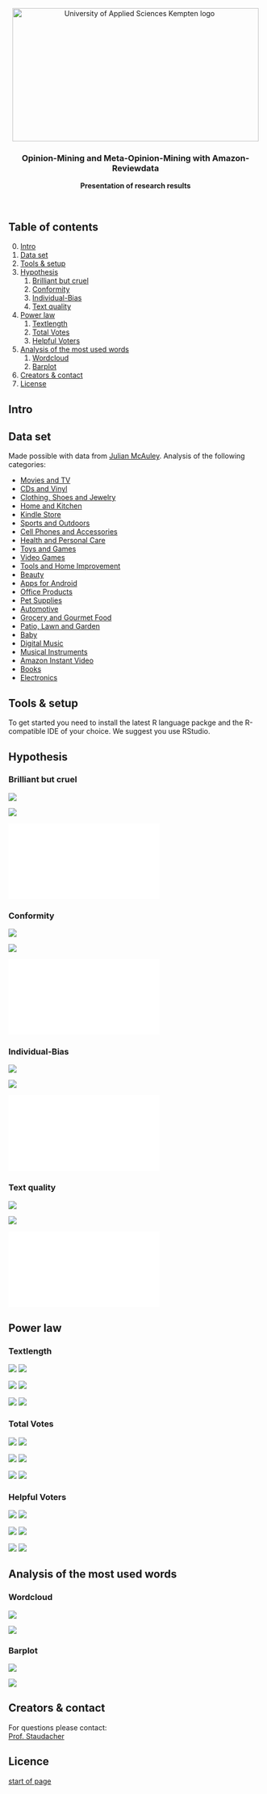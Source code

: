 <p align="center">
  <a href="https://hs-kempten.de/">
    <img src="https://www.hs-kempten.de/fileadmin/fh-kempten/HK/Logo_Studierende/logo-hs-kempten-rgb-screen.jpg" alt="University of Applied Sciences Kempten logo" width=488.5 height=264>
  </a>

  <h3 align="center">Opinion-Mining and Meta-Opinion-Mining with Amazon-Reviewdata</h3>

  <p align="center"><strong>Presentation of research results</strong></p>
<br>


##  Table of contents

0. [Intro](#intro)
1. [Data set](#data-set)
2. [Tools & setup](#tools--setup)
3. [Hypothesis](#hypothesis)
   1. [Brilliant but cruel](#brilliant-but-cruel)
   2. [Conformity](#conformity)
   3. [Individual-Bias](#individual-bias)
   4. [Text quality](#text-quality)
4. [Power law](#power-law)
   1. [Textlength](#textlength)
   2. [Total Votes](#total-votes)
   3. [Helpful Voters](#helpful-voters)
5. [Analysis of the most used words](#analysis-of-the-most-used-words)
   1. [Wordcloud](#wordcloud)    
   2. [Barplot](#barplot)
6. [Creators & contact](#creators--contact)
7. [License](#licence)


## Intro


## Data set

Made possible with data from <a href="https://cseweb.ucsd.edu/~jmcauley/">
Julian McAuley</a>. Analysis of the following categories:

*   [Movies and TV](./images/movies-tv)
*   [CDs and Vinyl](./images/cds-vinyl)
*   [Clothing, Shoes and Jewelry](./images/clothing-shoes-jewelry)
*   [Home and Kitchen](./images/home-kitchen)
*   [Kindle Store](./images/kindle_store)
*   [Sports and Outdoors](./images/sports-outdoors)
*   [Cell Phones and Accessories](./images/cell_phones-accessories)
*   [Health and Personal Care](./images/health-personal_care)
*   [Toys and Games](./images/toys-games)
*   [Video Games](./images/video_games)
*   [Tools and Home Improvement](./images/tools-home_improvement)
*   [Beauty](./images/beauty)
*   [Apps for Android](./images/apps_for_android)
*   [Office Products](./images/office_products)
*   [Pet Supplies](./images/pet_supplies)
*   [Automotive](./images/automotive)
*   [Grocery and Gourmet Food](./images/grocery-gourmet_food)
*   [Patio, Lawn and Garden](./images/patio-lawn-garden)
*   [Baby](./images/baby)
*   [Digital Music](./images/digital_music)
*   [Musical Instruments](./images/musical_instruments)
*   [Amazon Instant Video](./images/amazon_instant_video)
*   [Books](./images/books)
*   [Electronics](./images/electronics)

## Tools & setup

To get started you need to install the latest R language packge and the R-compatible IDE of your choice. We suggest you use RStudio. 


## Hypothesis

### Brilliant but cruel
![](./images/cds-vinyl/brilliantButCruelCDsVinyl.gif)

![](./images/video_games/brilliantButCruelVideoGames.gif)

![jump to the code](./src/hypothesis/readme.md#brilliant-but-cruel)


### Conformity
![](./images/movies/)

![](./images/kindle_store/conformityKindleStore.gif)

![jump to the code](./src/hypothesis/readme.md#conformity)


### Individual-Bias 
![](./images/cds-vinyl/individualBiasCDsVinyl.gif)

![](./images/beauty/individualBiasBeauty.gif)

![jump to the code](./src/hypothesis/readme.md#individual-bias)


### Text quality
![](./images/health-personal_care/scatterPlotwordcountHealthPersonalCare.gif)

![](./images/home-kitchen/scatterPlotWordCountHomeKitchen.gif)

![jump to the code](./src/hypothesis/readme.md#scatterplot)


## Power law

### Textlength

![](./images/cds-vinyl/c_compareWordcountToOccurenceCDs_Vinyl.gif)
![](./images/cds-vinyl/c_powerlawWordcountCDs_Vinyl.gif)

![](./images/electronics/c_compareWordcountToOccurence_Electronics.gif)
![](./images/electronics/c_powerlawWordcount_Electronics.gif)


![](./images/movies-tv/c_compareWordcountToOccurenceMovies_TV.gif)
![](./images/movies-tv/c_powerlawWordcountMovies_TV.gif)


### Total Votes

![](./images/cds-vinyl/b_compareVotersToOccurenceCDs_Vinyl.gif)
![](./images/cds-vinyl/b_powerlawVotersCDs_Vinyl.gif)

![](./images/electronics/b_compareVotersToOccurence_Electronics.gif)
![](./images/electronics/b_powerlawVoters_Electronics.gif)

![](./images/movies-tv/b_compareVotersToOccurenceMovies_TV.gif)
![](./images/movies-tv/b_powerlawVotersMovies_TV.gif)


### Helpful Voters

![](./images/cds-vinyl/a_comparehelpfulVotersToOccurenceCDs_Vinyl.gif)
![](./images/cds-vinyl/a_powerlawHelpfulVotersCDs_Vinyl.gif)

![](./images/electronics/a_comparehelpfulVotersToOccurence_Electronics.gif)
![](./images/electronics/a_powerlawHelpfulVoters_Electronics.gif)

![](./images/movies-tv/a_comparehelpfulVotersToOccurenceMovies_TV.gif)
![](./images/movies-tv/a_powerlawHelpfulVotersMovies_TV.gif)


## Analysis of the most used words

### Wordcloud
![](./images/health-personal_care/plotWordcloudEvaluationHealthandPersonalCare.png)

![](./images/amazon_instant_video/plotWordcloudEvaluationAmazonInstantVideo.png)


### Barplot

![](./images/toys-games/plotWordfrequencyEvaluationToysandGames.png)

![](./images/beauty/plotWordfrequencyEvaluationBeauty.png)

   
 ## Creators & contact
 
 For questions please contact:<br/>
 <a href="https://www.hs-kempten.de/index.php?id=4238&typo3state=persons&lsfid=1000329&L=1">
 Prof. Staudacher</a>
 
 ## Licence
 
 
[start of page](#table-of-contents)

 

